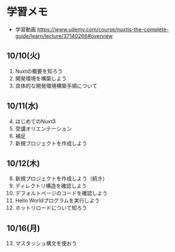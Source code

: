 # 学習メモ
- 学習動画
https://www.udemy.com/course/nuxtjs-the-complete-guide/learn/lecture/37140266#overview

## 10/10(火)
1. Nuxtの概要を知ろう
2. 開発環境を構築しよう
3. 具体的な開発環境構築手順について

## 10/11(水)
4. はじめてのNuxt3
5. 受講オリエンテーション
6. 補足
8. 新規プロジェクトを作成しよう

## 10/12(木)
8. 新規プロジェクトを作成しよう（続き）
9. ディレクトリ構造を確認しよう
10. デフォルトページのコードを確認しよう
11. Hello Worldプログラムを実行しよう
12. ホットリロードについて知ろう

## 10/16(月)
13. マスタッシュ構文を使おう